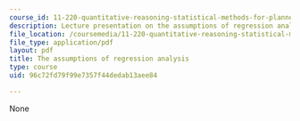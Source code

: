 ```yaml
---
course_id: 11-220-quantitative-reasoning-statistical-methods-for-planners-i-spring-2009
description: Lecture presentation on the assumptions of regression analysis.
file_location: /coursemedia/11-220-quantitative-reasoning-statistical-methods-for-planners-i-spring-2009/96c72fd79f99e7357f44dedab13aee84_MIT11_220s09_lec17.pdf
file_type: application/pdf
layout: pdf
title: The assumptions of regression analysis
type: course
uid: 96c72fd79f99e7357f44dedab13aee84

---
```

None